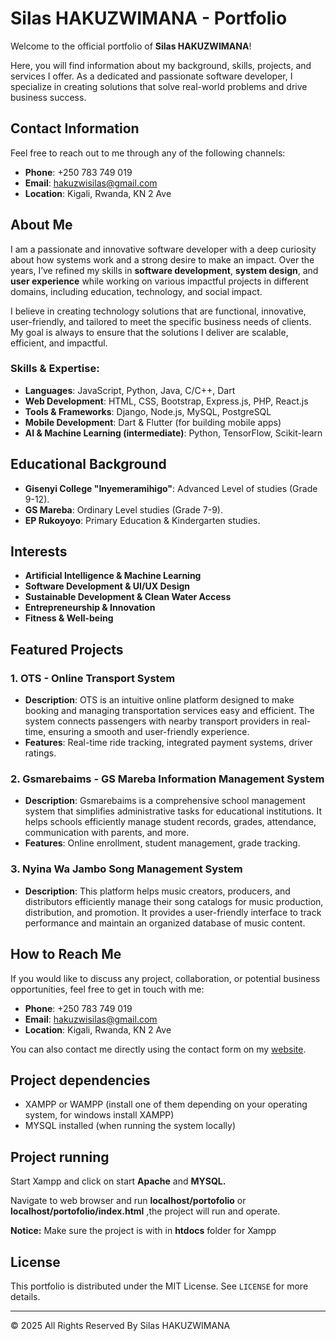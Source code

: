 # Silas HAKUZWIMANA - Portfolio

Welcome to the official portfolio of
**Silas HAKUZWIMANA**!

Here, you will find information about my background,
skills, projects, and services I offer. As a dedicated and passionate software
developer, I specialize in creating solutions that solve real-world problems
and drive business success.

## Contact Information

Feel free to reach out to me through any of
the following channels:

- **Phone**: +250 783 749 019
- **Email**: [hakuzwisilas@gmail.com](mailto:hakuzwisilas@gmail.com)
- **Location**: Kigali, Rwanda, KN 2 Ave

## About Me

I am a passionate and innovative software
developer with a deep curiosity about how systems work and a strong desire to
make an impact. Over the years, I’ve refined my skills in **software
development**, **system design**, and **user experience** while working on
various impactful projects in different domains, including education,
technology, and social impact.

I believe in creating technology solutions
that are functional, innovative, user-friendly, and tailored to meet the
specific business needs of clients. My goal is always to ensure that the
solutions I deliver are scalable, efficient, and impactful.

### Skills & Expertise:

- **Languages**: JavaScript, Python, Java, C/C++, Dart
- **Web Development**: HTML, CSS, Bootstrap, Express.js, PHP, React.js
- **Tools & Frameworks**: Django, Node.js, MySQL, PostgreSQL
- **Mobile Development**: Dart & Flutter (for building mobile apps)
- **AI & Machine Learning (intermediate)**: Python, TensorFlow, Scikit-learn

## Educational Background

- **Gisenyi College
  "Inyemeramihigo"**: Advanced Level of studies (Grade 9-12).
- **GS Mareba**: Ordinary Level studies
  (Grade 7-9).
- **EP Rukoyoyo**: Primary Education &
  Kindergarten studies.

## Interests

- **Artificial Intelligence & Machine
  Learning**
- **Software Development & UI/UX
  Design**
- **Sustainable Development & Clean
  Water Access**
- **Entrepreneurship & Innovation**
- **Fitness & Well-being**

## Featured Projects

### 1. **OTS - Online Transport System**

- **Description**: OTS is an intuitive
  online platform designed to make booking and managing transportation services
  easy and efficient. The system connects passengers with nearby transport
  providers in real-time, ensuring a smooth and user-friendly experience.
- **Features**: Real-time ride tracking,
  integrated payment systems, driver ratings.

### 2. Gsmarebaims - GS Mareba Information Management System

- **Description**: Gsmarebaims is a
  comprehensive school management system that simplifies administrative tasks for
  educational institutions. It helps schools efficiently manage student records,
  grades, attendance, communication with parents, and more.
- **Features**: Online enrollment, student
  management, grade tracking.

### 3. Nyina Wa Jambo Song Management System

- **Description**: This platform helps
  music creators, producers, and distributors efficiently manage their song
  catalogs for music production, distribution, and promotion. It provides a
  user-friendly interface to track performance and maintain an organized database
  of music content.

## How to Reach Me

If you would like to discuss any project,
collaboration, or potential business opportunities, feel free to get in touch
with me:

- **Phone**: +250 783 749 019
- **Email**:
  [hakuzwisilas@gmail.com](mailto:hakuzwisilas@gmail.com)
- **Location**: Kigali, Rwanda, KN 2 Ave

You can also contact me directly using the
contact form on my [website](https://your-portfolio-link.com).

## Project dependencies

* XAMPP or WAMPP (install one of them depending on your operating system, for windows install XAMPP)
* MYSQL installed (when running the system locally)

## Project running

Start Xampp and click on start **Apache** and **MYSQL.**

Navigate to web browser and run **localhost/portofolio** or **localhost/portofolio/index.html** ,the project will run and operate.

**Notice:** Make sure the project is with in **htdocs** folder for Xampp

## License

This portfolio is distributed under the MIT
License. See `LICENSE` for more details.

---

© 2025 All Rights Reserved By Silas HAKUZWIMANA
